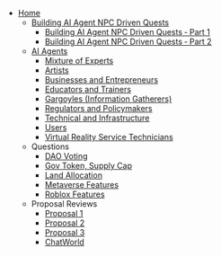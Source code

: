 - [Home](https://github.com/vinny-888/upstreet-map/wiki)
  - [Building AI Agent NPC Driven Quests](https://github.com/vinny-888/upstreet-map/wiki/Building-AI-Agent-NPC-Driven-Quests)
    - [Building AI Agent NPC Driven Quests ‐ Part 1](https://github.com/vinny-888/upstreet-map/wiki/Building-AI-Agent-NPC-Driven-Quests-%E2%80%90-Part-1)
    - [Building AI Agent NPC Driven Quests ‐ Part 2](https://github.com/vinny-888/upstreet-map/wiki/Building-AI-Agent-NPC-Driven-Quests-%E2%80%90-Part-1)
  - [AI Agents](https://github.com/vinny-888/upstreet-map/wiki/AI-Agents)
    - [Mixture of Experts](https://github.com/vinny-888/upstreet-map/wiki/AI-Agent-%E2%80%90-Mixture-of-Experts)
    - [Artists](https://github.com/vinny-888/upstreet-map/wiki/AI-Agent-%E2%80%90-Artists)
    - [Businesses and Entrepreneurs](https://github.com/vinny-888/upstreet-map/wiki/AI-Agent-%E2%80%90-Businesses-and-Entrepreneurs)
    - [Educators and Trainers](https://github.com/vinny-888/upstreet-map/wiki/AI-Agent-%E2%80%90-Educators-and-Trainers)
    - [Gargoyles (Information Gatherers)](https://github.com/vinny-888/upstreet-map/wiki/AI-Agent-%E2%80%90-Gargoyles-(information-gatherers))   
    - [Regulators and Policymakers](https://github.com/vinny-888/upstreet-map/wiki/AI-Agent-%E2%80%90-Regulators-and-Policymakers)
    - [Technical and Infrastructure](https://github.com/vinny-888/upstreet-map/wiki/AI-Agent-%E2%80%90-Technical-&-Infrastructure)
    - [Users](https://github.com/vinny-888/upstreet-map/wiki/AI-Agent-%E2%80%90-Users)
    - [Virtual Reality Service Technicians](https://github.com/vinny-888/upstreet-map/wiki/AI-Agent-%E2%80%90-Virtual-reality-service-technicians)
  - Questions
    - [DAO Voting](https://github.com/vinny-888/upstreet-map/wiki/DAO-Voting)
    - [Gov Token, Supply Cap](https://github.com/vinny-888/upstreet-map/wiki/Infinite-Metaverse,-Gov-Token,-Supply-Cap)
    - [Land Allocation](https://github.com/vinny-888/upstreet-map/wiki/Land-Allocation)
    - [Metaverse Features](https://github.com/vinny-888/upstreet-map/wiki/Metaverse-Features)
    - [Roblox Features](https://github.com/vinny-888/upstreet-map/wiki/Roblox-Features)
  - Proposal Reviews
    - [Proposal 1](https://github.com/vinny-888/upstreet-map/wiki/Proposal-1)
    - [Proposal 2](https://github.com/vinny-888/upstreet-map/wiki/Proposal-2)
    - [Proposal 3](https://github.com/vinny-888/upstreet-map/wiki/Proposal-3)
    - [ChatWorld](https://github.com/vinny-888/upstreet-map/wiki/Tokenomics-Proposal:-ChatWorld-%E2%80%90-Crowdfunded-AI-Governance-Assistance-in-UpStreet-Metaverse)